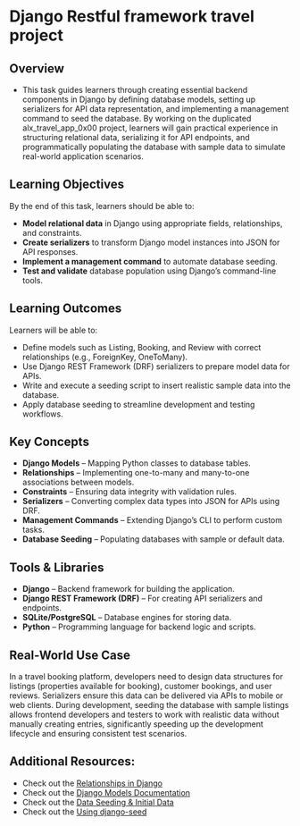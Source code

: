 # Django Restful framework travel project

## Overview
- This task guides learners through creating essential backend components in Django by defining database models, setting up serializers for API data representation, and implementing a management command to seed the database. By working on the duplicated alx_travel_app_0x00 project, learners will gain practical experience in structuring relational data, serializing it for API endpoints, and programmatically populating the database with sample data to simulate real-world application scenarios.

## Learning Objectives
By the end of this task, learners should be able to:

- __Model relational data__ in Django using appropriate fields, relationships, and constraints.
- __Create serializers__ to transform Django model instances into JSON for API responses.
- __Implement a management command__ to automate database seeding.
- __Test and validate__ database population using Django’s command-line tools.


## Learning Outcomes
Learners will be able to:

- Define models such as Listing, Booking, and Review with correct relationships (e.g., ForeignKey, OneToMany).
- Use Django REST Framework (DRF) serializers to prepare model data for APIs.
- Write and execute a seeding script to insert realistic sample data into the database.
- Apply database seeding to streamline development and testing workflows.


## Key Concepts
- __Django Models__ – Mapping Python classes to database tables.
- __Relationships__ – Implementing one-to-many and many-to-one associations between models.
- __Constraints__ – Ensuring data integrity with validation rules.
- __Serializers__ – Converting complex data types into JSON for APIs using DRF.
- __Management Commands__ – Extending Django’s CLI to perform custom tasks.
- __Database Seeding__ – Populating databases with sample or default data.

## Tools & Libraries
- __Django__ – Backend framework for building the application.
- __Django REST Framework (DRF)__ – For creating API serializers and endpoints.
- __SQLite/PostgreSQL__ – Database engines for storing data.
- __Python__ – Programming language for backend logic and scripts.

## Real-World Use Case
In a travel booking platform, developers need to design data structures for listings (properties available for booking), customer bookings, and user reviews. Serializers ensure this data can be delivered via APIs to mobile or web clients. During development, seeding the database with sample listings allows frontend developers and testers to work with realistic data without manually creating entries, significantly speeding up the development lifecycle and ensuring consistent test scenarios.

## Additional Resources:
- Check out the [Relationships in Django](https://www.freecodecamp.org/news/django-model-relationships/)
- Check out the [Django Models Documentation](https://docs.djangoproject.com/en/5.2/ref/models/querysets/)
- Check out the [Data Seeding & Initial Data](https://docs.djangoproject.com/en/5.2/howto/initial-data/)
- Check out the [Using django-seed](https://pypi.org/project/django-seed/)

